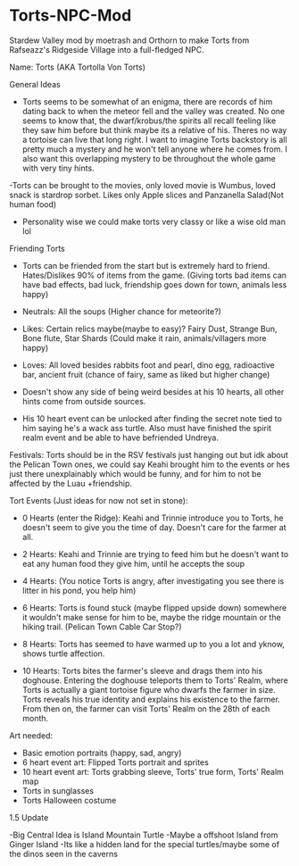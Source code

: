 # Torts-NPC-Mod
Stardew Valley mod by moetrash and Orthorn to make Torts from Rafseazz's Ridgeside Village into a full-fledged NPC.

Name: Torts (AKA Tortolla Von Torts)

General Ideas

- Torts seems to be somewhat of an enigma, there are records of him dating back to when the meteor fell and the valley
was created. No one seems to know that, the dwarf/krobus/the spirits all recall feeling like they saw him before but
think maybe its a relative of his. Theres no way a tortoise can live that long right. I want to imagine Torts backstory
is all pretty much a mystery and he won't tell anyone where he comes from. I also want this overlapping mystery to be 
throughout the whole game with very tiny hints.

-Torts can be brought to the movies, only loved movie is Wumbus, loved snack is stardrop sorbet. Likes only
Apple slices and Panzanella Salad(Not human food)

- Personality wise we could make torts very classy or like a wise old man lol

Friending Torts
- Torts can be friended from the start but is extremely hard to friend. Hates/Dislikes 90% of items from the game.
(Giving torts bad items can have bad effects, bad luck, friendship goes down for town, animals less happy)
- Neutrals: All the soups
(Higher chance for meteorite?)
- Likes: Certain relics maybe(maybe to easy)? Fairy Dust, Strange Bun, Bone flute, Star Shards
(Could make it rain, animals/villagers more happy)
- Loves: All loved besides rabbits foot and pearl, dino egg, radioactive bar, ancient fruit
(chance of fairy, same as liked but higher change)

- Doesn't show any side of being weird besides at his 10 hearts, all other hints come from outside sources. 

- His 10 heart event can be unlocked after finding the secret note tied to him saying he's a wack ass turtle. Also
must have finished the spirit realm event and be able to have befriended Undreya.  

Festivals:
Torts should be in the RSV festivals just hanging out but idk about the Pelican Town ones, we could say Keahi brought
him to the events or hes just there unexplainably which would be funny, and for him to not be affected by the Luau +friendship.

Tort Events (Just ideas for now not set in stone):

- 0 Hearts (enter the Ridge): Keahi and Trinnie introduce you to Torts, he doesn't seem to give you the time of day. Doesn't care for the farmer
at all.

- 2 Hearts: Keahi and Trinnie are trying to feed him but he doesn't want to eat any human food they give him, until he accepts the
soup

- 4 Hearts: (You notice Torts is angry, after investigating you see there is litter in his pond, you help him)

- 6 Hearts: Torts is found stuck (maybe flipped upside down) somewhere it wouldn't make sense for him to be, maybe the ridge mountain
or the hiking trail. (Pelican Town Cable Car Stop?)

- 8 Hearts: Torts has seemed to have warmed up to you a lot and yknow, shows turtle affection. 

- 10 Hearts: Torts bites the farmer's sleeve and drags them into his doghouse. Entering the doghouse teleports them to Torts' Realm, where Torts is actually a giant tortoise figure who dwarfs the farmer in size. Torts reveals his true identity and explains his existence to the farmer. From then on, the farmer can visit Torts' Realm on the 28th of each month.

Art needed:
- Basic emotion portraits (happy, sad, angry)
- 6 heart event art: Flipped Torts portrait and sprites
- 10 heart event art: Torts grabbing sleeve, Torts' true form, Torts' Realm map
- Torts in sunglasses
- Torts Halloween costume

1.5 Update

-Big Central Idea is Island Mountain Turtle
-Maybe a offshoot Island from Ginger Island
-Its like a hidden land for the special turtles/maybe some of the dinos seen in the caverns

